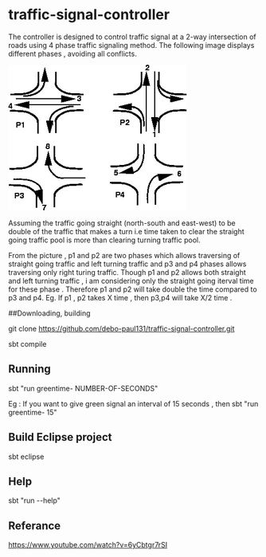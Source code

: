 
# traffic-signal-controller
The controller is designed to control traffic signal at a 2-way intersection of roads using 4 phase traffic signaling method. The following image displays different phases , avoiding all conflicts.   

![alt tag](https://github.com/debo-paul131/traffic-signal-controller/blob/master/image%20/4PhaseSignaling.jpg)

Assuming the traffic going straight (north-south and east-west) to be double of the traffic that makes a turn i.e time taken to clear the straight going traffic pool is more than clearing turning traffic pool. 

From the picture , p1 and p2 are two phases which allows traversing of straight going traffic and left turning traffic and p3 and p4 phases allows traversing only right turing traffic. Though p1 and p2 allows both straight and left turning traffic , i am considering only the straight going iterval time for these phase . Therefore  p1 and p2 will take double the time compared to p3 and p4. Eg. If p1 , p2 takes X time , then p3,p4 will take X/2 time .


##Downloading, building

git clone https://github.com/debo-paul131/traffic-signal-controller.git

sbt compile

## Running

sbt "run greentime-  NUMBER-OF-SECONDS"

Eg : If you want to give green signal an interval of 15 seconds , then sbt "run greentime- 15"

## Build Eclipse project

sbt eclipse

## Help

sbt "run --help"

## Referance
https://www.youtube.com/watch?v=6yCbtgr7rSI
